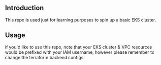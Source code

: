 ## Introduction

This repo is used just for learning purposes to spin up a basic EKS cluster.

## Usage

if you'd like to use this repo, note that your EKS cluster & VPC resources would be prefixed with your IAM username, however please remember to change the terraform backend configs.

